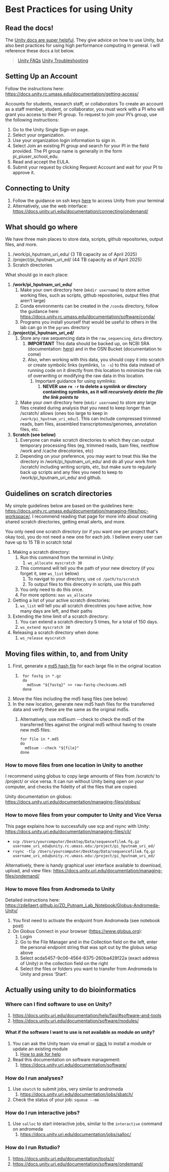 # Best Practices for using Unity

## Read the docs!

The [Unity docs are super helpful](https://docs.unity.rc.umass.edu/documentation/). They give advice on how to use Unity, but also best practices for using high performance computing in general. I will reference these docs a lot below.

> [Unity FAQs](https://docs.unity.uri.edu/documentation/help/faq/)
> [Unity Troubleshooting](https://docs.unity.uri.edu/documentation/help/troubleshooting/)

## Setting Up an Account

Follow the instructions here: https://docs.unity.rc.umass.edu/documentation/getting-access/

Accounts for students, research staff, or collaborators
To create an account as a staff member, student, or collaborator, you must work with a PI who will grant you access to their PI group. To request to join your PI’s group, use the following instructions:

1. Go to the Unity Single Sign-on page.
2. Select your organization.
3. Use your organization login information to sign in.
4. Select Join an existing PI group and search for your PI in the field provided. The PI group name is generally in the form pi_piuser_school_edu.
5. Read and accept the EULA.
6. Submit your request by clicking Request Account and wait for your PI to approve it.

## Connecting to Unity

1. Follow the guidance on ssh keys [here](https://docs.unity.uri.edu/documentation/connecting/ssh/) to access Unity from your terminal
2. Alternatively, use the web interface: https://docs.unity.uri.edu/documentation/connecting/ondemand/

## What should go where

We have three main places to store data, scripts, github repositories, output files, and more.

1. /work/pi_hputnam_uri_edu/ (3 TB capacity as of April 2025)
2. /project/pi_hputnam_uri_ed/ (44 TB capacity as of April 2025)
3. Scratch directories

What should go in each place:

1. **/work/pi_hputnam_uri_edu/**
   1. Make your own directory here (`mkdir username`) to store active working files, such as scripts, github repositories, output files (that aren't large)
   2. Conda environments can be created in the `/conda` directory, follow the guidance here: https://docs.unity.rc.umass.edu/documentation/software/conda/
   3. Programs you install yourself that would be useful to others in the lab can go in the `pgrams` directory
2. **/project/pi_hputnam_uri_ed/**
   1. Store any raw sequencing data in the `raw_sequencing_data` directory.
      1. **IMPORTANT** This data should be backed up, on NCBI SRA (documentation: [here](https://github.com/Putnam-Lab/Lab_Management/blob/f9615063146a65b8e4213aafe857917454406cc8/Bioinformatics_%26_Coding/Data_Mangament/SRA-Upload_Protocol.md)) and in the OSN Bucket (documentation to come)
      2. Also, when working with this data, you should copy it into scratch or create symbolic links (symlinks, `ln -s`) to this data instead of running code on it directly from this location to minimize the risk of overwriting or modifying the raw data in this location.
         1. Important guidance for using symlinks:
             1. **NEVER use `rm -r` to delete a symlink or directory containting symlinks, as it will *recursively delete the file the link points to***
    2. Make your own directory here (`mkdir username`) to store any large files created during analysis that you need to keep longer than /scratch/ allows (ones too large to keep in `/work/pi_hputnam_uri_edu/`). This can include compressed trimmed reads, bam files, assembled transcriptomes/genomes, annotation files, etc.
3. **Scratch (see below)**
   1. Everyone can make scratch directories to which they can output temporary processing files (eg, trimmed reads, bam files, nextflow /work and /cache direcotories, etc)
   2. Depending on your preference, you may want to treat this like the directory in /work/pi_hputnam_uri_edu/ and do all your work from /scratch/ including writing scripts, etc, but make sure to regularly back up scripts and any files you need to keep to /work/pi_hputnam_uri_edu/ and github.

## Guidelines on scratch directories

My simple guidelines below are based on the guidelines here: https://docs.unity.rc.umass.edu/documentation/managing-files/hpc-workspace/. I recommend reading that page for more info about creating shared scratch directories, getting email alerts, and more.

You only need one scratch directory (or if you want one per project that's okay too), you do not need a new one for each job. I believe every user can have up to 15 TB in scratch total

   1. Making a scratch directory:
      1. Run this command from the terminal in Unity:
         1. `ws_allocate myscratch 30`
      2. This command will tell you the path of your new directory (if you forget it, see `ws_list` below)
         1. To navigat to your directory, use  `cd /path/to/scratch`
         2. To output files to this direcotry in scripts, use this path
      3. You only need to do this once.
      4. For more options: `man ws_allocate`
   2. Getting a list of your active scratch directories:
      1. `ws_list` will tell you all scratch direcotries you have active, how many days are left, and their paths
   3. Extending the time limit of a scratch directory:
      1. You can extend a scratch directory 5 times, for a total of 150 days. 
      2. `ws_extend myscratch 30`
   4. Releasing a scratch directory when done:
      1. `ws_release myscratch`

## Moving files within, to, and from Unity

1. First, generate a [md5 hash file](https://www.geeksforgeeks.org/md5sum-linux-command/) for each large file in the original location
   1.  ```
        for fastq in *.gz
        do
          md5sum "${fastq}" >> raw-fastq-checksums.md5
        done
        ```
2. Move the files including the md5 hasg files (see below)
3. In the new location, generate new md5 hash files for the transferred data and verify these are the same as the original md5s.
   1. Alternatively, use md5sum --check to check the md5 of the transferred files against the original md5 without having to create new md5 files:

        ```
        for file in *.md5
        do
          md5sum --check "${file}"
        done
        ```

### How to move files from one location in Unity to another

I recommend using globus to copy large amounts of files from /scratch/ to /project/ or vice versa. It can run without Unity being open on your computer, and checks the fidelity of all the files that are copied.

Unity documentation on globus: https://docs.unity.uri.edu/documentation/managing-files/globus/

### How to move files from your computer to Unity and Vice Versa

This page explains how to successfully use scp and rsync with Unity: https://docs.unity.uri.edu/documentation/managing-files/cli/

- `scp /Users/yourcomputer/Desktop/Data/sequencefileA.fq.gz username_uri_edu@unity.rc.umass.edu:/project/pi_hputnam_uri_ed/`
- `rsync -tlp /Users/yourcomputer/Desktop/Data/sequencefileA.fq.gz username_uri_edu@unity.rc.umass.edu:/project/pi_hputnam_uri_ed/`

Alternatively, there is handy graphical user interface available to download, upload, and view files: https://docs.unity.uri.edu/documentation/managing-files/ondemand/

### How to move files from Andromeda to Unity

Detailed instructions here: https://zdellaert.github.io/ZD_Putnam_Lab_Notebook/Globus-Andromeda-Unity/

1. You first need to activate the endpoint from Andromeda (see notebook post)
2. On Globus Connect in your browser (https://www.globus.org):
   1. Login
   2. Go to the File Manager and in the Collection field on the left, enter the personal endpoint string that was spit out by the globus setup above 
   3. Select acda5457-9c06-4564-8375-260ba428f22a (exact address of Unity) in the collection field on the right
   4. Select the files or folders you want to transfer from Andromeda to Unity and press ‘Start’.

## Actually using unity to do bioinformatics

### Where can I find software to use on Unity?

1. https://docs.unity.uri.edu/documentation/help/faq/#software-and-tools
2. https://docs.unity.uri.edu/documentation/software/modules/ 

#### What if the software I want to use is not available as module on unity?

1. You can ask the Unity team via email or [slack](https://docs.unity.uri.edu/contact/community/) to install a module or update an existing module
   1. [How to ask for help](https://docs.unity.uri.edu/documentation/help/asking-questions/)
2. Read this documentation on software management:
   1. https://docs.unity.uri.edu/documentation/software/

### How do I run analyses?

1. Use `sbatch` to submit jobs, very similar to andromeda
   1. https://docs.unity.uri.edu/documentation/jobs/sbatch/
2. Check the status of your job: `squeue --me`

### How do I run interactive jobs?

1. Use `salloc` to start interactive jobs, similar to the `interactive` command on andromeda
   1. https://docs.unity.uri.edu/documentation/jobs/salloc/

### How do I run Rstudio?

1. https://docs.unity.uri.edu/documentation/tools/r/
2. https://docs.unity.uri.edu/documentation/software/ondemand/